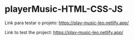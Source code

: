 # playerMusic-HTML-CSS-JS

Link para testar o projeto: https://play-music-leo.netlify.app/

Link to test the project: https://play-music-leo.netlify.app/
